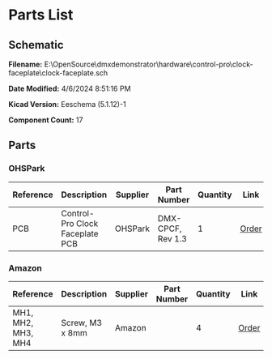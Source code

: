 
# Parts List

## Schematic

**Filename:** E:\OpenSource\dmxdemonstrator\hardware\control-pro\clock-faceplate\clock-faceplate.sch

**Date Modified:** 4/6/2024 8:51:16 PM

**Kicad Version:** Eeschema (5.1.12)-1

**Component Count:** 17

## Parts


### OHSPark

Reference|Description|Supplier|Part Number|Quantity|Link|Notes
---------|-----------|--------|-----------|--------|----|-----
PCB|Control-Pro Clock Faceplate PCB|OHSPark|DMX-CPCF, Rev 1.3|1|[Order](https://oshpark.com/shared_projects/S9LARHyr)|pack of 3, 2 not used
<!--PARTROW-->

### Amazon

Reference|Description|Supplier|Part Number|Quantity|Link|Notes
---------|-----------|--------|-----------|--------|----|-----
MH1, MH2, MH3, MH4|Screw, M3 x 8mm|Amazon||4|[Order](https://www.amazon.com/s?k=m3+8mm+screw)|
<!--PARTROW-->
<!--VENDORLIST-->

